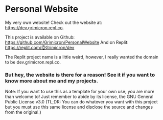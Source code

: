 # Personal Website
My very own website! Check out the website at: https://dev.grimicron.repl.co.

This project is available on Github: https://github.com/Grimicron/PersonalWebsite
And on Replit: https://replit.com/@Grimicron/dev

The Replit project name is a little weird, however, I really wanted the domain to be dev.grimicron.repl.co.

### But hey, the website is there for a reason! See it if you want to know more about me and my projects.

Note: If you want to use this as a template for your own use, you are more than welcome to! Just
remember to abide by its license, the GNU General Public License v3.0  (TL;DR: You can do whatever
you want with this project but you must use this same license and disclose the source and changes from
the original.)